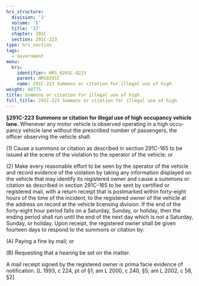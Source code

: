 ```yaml
---
hrs_structure:
  division: '1'
  volume: '5'
  title: '17'
  chapter: 291C
  section: 291C-223
type: hrs_section
tags:
  - Government
menu:
  hrs:
    identifier: HRS_0291C-0223
    parent: HRS0291C
    name: 291C-223 Summons or citation for illegal use of high
weight: 48775
title: Summons or citation for illegal use of high
full_title: 291C-223 Summons or citation for illegal use of high
---
```

**§291C-223 Summons or citation for illegal use of high occupancy vehicle lane.** Whenever any motor vehicle is observed operating in a high occu­pancy vehicle lane without the prescribed number of passengers, the officer observ­ing the vehicle shall:

(1) Cause a summons or citation as described in section 291C-165 to be issued at the scene of the violation to the operator of the vehicle; or

(2) Make every reasonable effort to be seen by the operator of the vehicle and record evidence of the violation by taking any information displayed on the vehicle that may identify its registered owner and cause a summons or citation as described in section 291C-165 to be sent by certified or registered mail, with a return receipt that is postmarked within forty-eight hours of the time of the incident, to the registered owner of the vehicle at the address on record at the vehicle licensing division. If the end of the forty-eight hour period falls on a Saturday, Sunday, or holiday, then the ending period shall run until the end of the next day which is not a Saturday, Sunday, or holiday. Upon receipt, the registered owner shall be given fourteen days to respond to the summons or citation by:

(A) Paying a fine by mail; or

(B) Requesting that a hearing be set on the matter.

A mail receipt signed by the registered owner is prima facie evidence of notification. [L 1993, c 224, pt of §1; am L 2000, c 240, §5; am L 2002, c 58, §2]